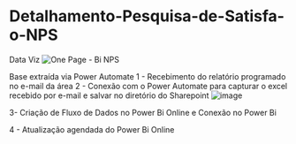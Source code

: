 # Detalhamento-Pesquisa-de-Satisfa-o-NPS
Data Viz
![One Page - Bi NPS](https://github.com/user-attachments/assets/4fcc5216-945b-4258-8aef-de4d67ba7f74)



Base extraída via Power Automate
1 - Recebimento do relatório programado no e-mail da área
2 - Conexão com o Power Automate para capturar o excel recebido por e-mail e salvar no diretório do Sharepoint
![image](https://github.com/user-attachments/assets/a61decb3-e02f-4233-86b5-41ec59c375f8)

3- Criação de Fluxo de Dados no Power Bi Online e Conexão no Power Bi

4 - Atualização agendada do Power Bi Online
